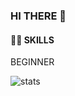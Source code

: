 ### HI THERE 👋

#### :technologist: SKILLS
BEGINNER




![stats](https://github-readme-stats-git-masterrstaa-rickstaa.vercel.app/api?username=ldwooo&&show_icons=true&theme=dark)
<!--


**ldwooo/ldwooo** is a ✨ _special_ ✨ repository because its `README.md` (this file) appears on your GitHub profile.

Here are some ideas to get you started:

- 🔭 I’m currently working on ...
- 🌱 I’m currently learning ...
- 👯 I’m looking to collaborate on ...
- 🤔 I’m looking for help with ...
- 💬 Ask me about ...
- 📫 How to reach me: ...
- 😄 Pronouns: ...
- ⚡ Fun fact: ...
-->
